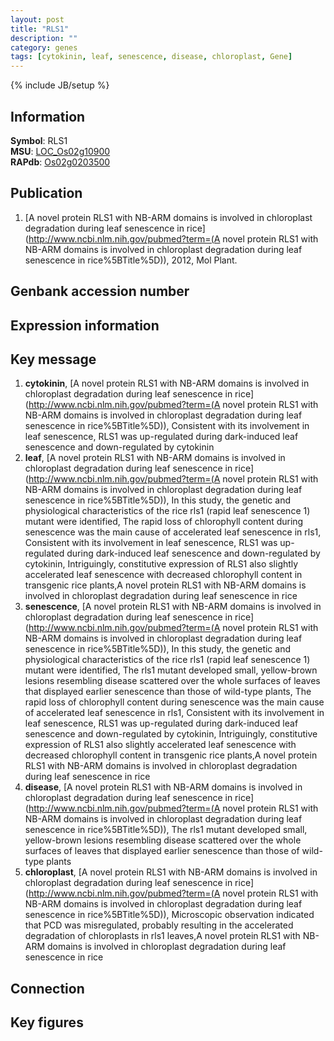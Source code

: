 ```yaml
---
layout: post
title: "RLS1"
description: ""
category: genes
tags: [cytokinin, leaf, senescence, disease, chloroplast, Gene]
---
```

{% include JB/setup %}

## Information
__Symbol__: RLS1  
__MSU__: [LOC_Os02g10900](http://rice.plantbiology.msu.edu/cgi-bin/ORF_infopage.cgi?orf=LOC_Os02g10900)  
__RAPdb__: [Os02g0203500](http://rapdb.dna.affrc.go.jp/viewer/gbrowse_details/irgsp1?name=Os02g0203500)  

## Publication
1. [A novel protein RLS1 with NB-ARM domains is involved in chloroplast degradation during leaf senescence in rice](http://www.ncbi.nlm.nih.gov/pubmed?term=(A novel protein RLS1 with NB-ARM domains is involved in chloroplast degradation during leaf senescence in rice%5BTitle%5D)), 2012, Mol Plant.

## Genbank accession number

## Expression information

## Key message
1. __cytokinin__, [A novel protein RLS1 with NB-ARM domains is involved in chloroplast degradation during leaf senescence in rice](http://www.ncbi.nlm.nih.gov/pubmed?term=(A novel protein RLS1 with NB-ARM domains is involved in chloroplast degradation during leaf senescence in rice%5BTitle%5D)),  Consistent with its involvement in leaf senescence, RLS1 was up-regulated during dark-induced leaf senescence and down-regulated by cytokinin
2. __leaf__, [A novel protein RLS1 with NB-ARM domains is involved in chloroplast degradation during leaf senescence in rice](http://www.ncbi.nlm.nih.gov/pubmed?term=(A novel protein RLS1 with NB-ARM domains is involved in chloroplast degradation during leaf senescence in rice%5BTitle%5D)),  In this study, the genetic and physiological characteristics of the rice rls1 (rapid leaf senescence 1) mutant were identified, The rapid loss of chlorophyll content during senescence was the main cause of accelerated leaf senescence in rls1, Consistent with its involvement in leaf senescence, RLS1 was up-regulated during dark-induced leaf senescence and down-regulated by cytokinin, Intriguingly, constitutive expression of RLS1 also slightly accelerated leaf senescence with decreased chlorophyll content in transgenic rice plants,A novel protein RLS1 with NB-ARM domains is involved in chloroplast degradation during leaf senescence in rice
3. __senescence__, [A novel protein RLS1 with NB-ARM domains is involved in chloroplast degradation during leaf senescence in rice](http://www.ncbi.nlm.nih.gov/pubmed?term=(A novel protein RLS1 with NB-ARM domains is involved in chloroplast degradation during leaf senescence in rice%5BTitle%5D)),  In this study, the genetic and physiological characteristics of the rice rls1 (rapid leaf senescence 1) mutant were identified, The rls1 mutant developed small, yellow-brown lesions resembling disease scattered over the whole surfaces of leaves that displayed earlier senescence than those of wild-type plants, The rapid loss of chlorophyll content during senescence was the main cause of accelerated leaf senescence in rls1, Consistent with its involvement in leaf senescence, RLS1 was up-regulated during dark-induced leaf senescence and down-regulated by cytokinin, Intriguingly, constitutive expression of RLS1 also slightly accelerated leaf senescence with decreased chlorophyll content in transgenic rice plants,A novel protein RLS1 with NB-ARM domains is involved in chloroplast degradation during leaf senescence in rice
4. __disease__, [A novel protein RLS1 with NB-ARM domains is involved in chloroplast degradation during leaf senescence in rice](http://www.ncbi.nlm.nih.gov/pubmed?term=(A novel protein RLS1 with NB-ARM domains is involved in chloroplast degradation during leaf senescence in rice%5BTitle%5D)),  The rls1 mutant developed small, yellow-brown lesions resembling disease scattered over the whole surfaces of leaves that displayed earlier senescence than those of wild-type plants
5. __chloroplast__, [A novel protein RLS1 with NB-ARM domains is involved in chloroplast degradation during leaf senescence in rice](http://www.ncbi.nlm.nih.gov/pubmed?term=(A novel protein RLS1 with NB-ARM domains is involved in chloroplast degradation during leaf senescence in rice%5BTitle%5D)),  Microscopic observation indicated that PCD was misregulated, probably resulting in the accelerated degradation of chloroplasts in rls1 leaves,A novel protein RLS1 with NB-ARM domains is involved in chloroplast degradation during leaf senescence in rice

## Connection

## Key figures


